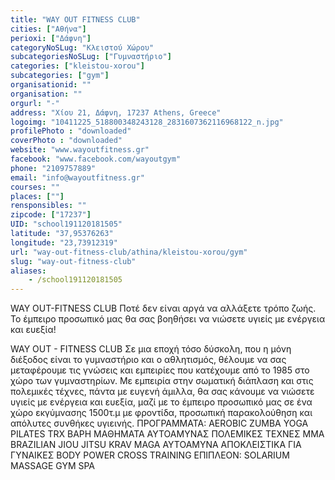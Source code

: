 ```yaml
---
title: "WAY OUT FITNESS CLUB"
cities: ["Αθήνα"]
perioxi: ["Δάφνη"]
categoryNoSLug: "Κλειστού Χώρου"
subcategoriesNoSLug: ["Γυμναστήριο"]
categories: ["kleistou-xorou"]
subcategories: ["gym"]
organisationid: ""
organisation: ""
orgurl: "-"
address: "Χίου 21, Δάφνη, 17237 Athens, Greece"
logoimg: "10411225_518800348243128_2831607362116968122_n.jpg"
profilePhoto : "downloaded"
coverPhoto : "downloaded"
website: "www.wayoutfitness.gr"
facebook: "www.facebook.com/wayoutgym"
phone: "2109757889"
email: "info@wayoutfitness.gr"
courses: ""
places: [""]
rensponsibles: ""
zipcode: ["17237"]
UID: "school191120181505"
latitude: "37,95376263"
longitude: "23,73912319"
url: "way-out-fitness-club/athina/kleistou-xorou/gym"
slug: "way-out-fitness-club"
aliases:
    - /school191120181505
---
```



WAY OUT-FITNESS CLUB Ποτέ δεν είναι αργά να αλλάξετε τρόπο ζωής. Το έμπειρο προσωπικό μας θα σας βοηθήσει να νιώσετε υγιείς με ενέργεια και ευεξία!

WAY OUT - FITNESS CLUB Σε μια εποχή τόσο δύσκολη, που η μόνη διέξοδος είναι το γυμναστήριο και ο αθλητισμός, θέλουμε να σας μεταφέρουμε τις γνώσεις και εμπειρίες που κατέχουμε από το 1985 στο χώρο των γυμναστηρίων. Με εμπειρία στην σωματική διάπλαση και στις πολεμικές τέχνες, πάντα με ευγενή άμιλλα, θα σας κάνουμε να νιώσετε υγιείς με ενέργεια και ευεξία, μαζί με το έμπειρο προσωπικό μας σε ένα χώρο εκγύμνασης 1500τ.μ με φροντίδα, προσωπική παρακολούθηση και απόλυτες συνθήκες υγιεινής. ΠΡΟΓΡΑΜΜΑΤΑ: AEROBIC ZUMBA YOGA PILATES TRX ΒΑΡΗ ΜΑΘΗΜΑΤΑ ΑΥΤΟΑΜΥΝΑΣ ΠΟΛΕΜΙΚΕΣ ΤΕΧΝΕΣ MMA BRAZILIAN JIOU JITSU KRAV MAGA ΑΥΤΟΑΜΥΝΑ ΑΠΟΚΛΕΙΣΤΙΚΑ ΓΙΑ ΓΥΝΑΙΚΕΣ BODY POWER CROSS TRAINING ΕΠΙΠΛΕΟΝ: SOLARIUM MASSAGE GYM SPA
